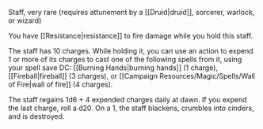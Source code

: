 Staff, very rare (requires attunement by a [[Druid|druid]], sorcerer, warlock, or wizard)

You have [[Resistance|resistance]] to fire damage while you hold this staff.

The staff has 10 charges. While holding it, you can use an action to expend 1 or more of its charges to cast one of the following spells from it, using your spell save DC: [[Burning Hands|burning hands]] (1 charge), [[Fireball|fireball]] (3 charges), or [[Campaign Resources/Magic/Spells/Wall of Fire|wall of fire]] (4 charges).

The staff regains 1d6 + 4 expended charges daily at dawn. If you expend the last charge, roll a d20. On a 1, the staff blackens, crumbles into cinders, and is destroyed.